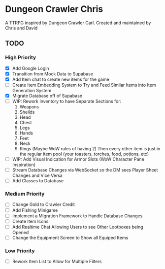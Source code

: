 # Dungeon Crawler Chris
A TTRPG inspired by Dungeon Crawler Carl.
Created and maintained by Chris and David

## TODO

### High Priority
- [X] Add Google Login
- [X] Transition from Mock Data to Supabase
- [X] Add Item chat to create new items for the game
- [ ] Create Item Embedding System to Try and Feed Similar Items into Item Generation System
- [X] Migrate Database off of Supabase
- [ ] WIP: Rework Inventory to have Separate Sections for:
    1. Weapons
	2. Sheilds
	3. Head
	4. Chest
	5. Legs
	6. Hands
	7. Feet
	8. Neck
	9. Rings (Maybe WoW rules of having 2)
	Then every other item is just in the regular item pool (your toasters, torches, food, potions, etc) 
- [ ] WIP: Add Visual Indication for Armor Slots (WoW Character Pane Inspiration)
- [ ] Stream Database Changes via WebSocket so the DM sees Player Sheet Changes and Vice Versa
- [ ] Add Classes to Database

### Medium Priority
- [ ] Change Gold to Crawler Credit
- [ ] Add Fishing Minigame
- [ ] Implement a Migration Framework to Handle Database Changes
- [ ] Create Item Icons
- [ ] Add Realtime Chat Allowing Users to see Other Lootboxes being Opened
- [ ] Change the Equipment Screen to Show all Equiped Items

### Low Priority
- [ ] Rework Item List to Allow for Multiple Filters